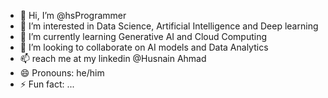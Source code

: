 - 👋 Hi, I’m @hsProgrammer
- 👀 I’m interested in Data Science, Artificial Intelligence and Deep learning
- 🌱 I’m currently learning Generative AI and Cloud Computing
- 💞️ I’m looking to collaborate on AI models and Data Analytics
- 📫 reach me at my linkedin @Husnain Ahmad
- 😄 Pronouns: he/him
- ⚡ Fun fact: ...

<!---
hsProgrammer/hsProgrammer is a ✨ special ✨ repository because its `README.md` (this file) appears on your GitHub profile.
You can click the Preview link to take a look at your changes.
--->
